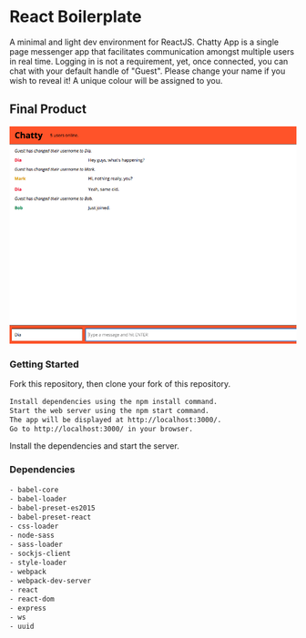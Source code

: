 React Boilerplate
=====================

A minimal and light dev environment for ReactJS.
Chatty App is a single page messenger app that facilitates communication amongst multiple users in real time. Logging in is not a requirement, yet, once connected, you can chat with your default handle of "Guest". Please change your name if you wish to reveal it! A unique colour will be assigned to you.

## Final Product

!["Screenshot of Chatty Chatroom"](https://github.com/diaaposto/react-simple-boilerplate/blob/master/docs/chatroom.png)

### Getting Started

Fork this repository, then clone your fork of this repository.

```
Install dependencies using the npm install command.
Start the web server using the npm start command. 
The app will be displayed at http://localhost:3000/.
Go to http://localhost:3000/ in your browser.
```

Install the dependencies and start the server.

### Dependencies
```
- babel-core
- babel-loader
- babel-preset-es2015
- babel-preset-react
- css-loader
- node-sass
- sass-loader
- sockjs-client
- style-loader
- webpack
- webpack-dev-server
- react
- react-dom
- express
- ws
- uuid
```
